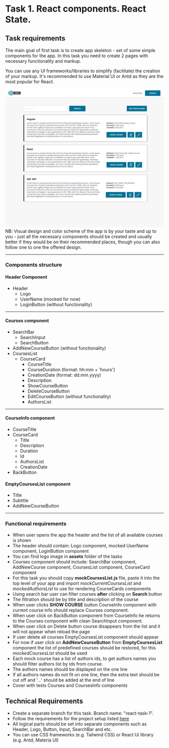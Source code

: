 # Task 1. React components. React State.

## Task requirements

The main goal of first task is to create app skeleton - set of some simple components for the app. In this task you need to create 2 pages with necessary functionality and markup.

You can use any UI frameworks/libraries to simplify (facilitate) the creation of your markup. It's recommended to use Material UI or Antd as they are the most popular for React.

![image](./assets/Courses%20Page.jpg)
NB: Visual design and color scheme of the app is by your taste and up to you - just all the necessary components should be created and usually better if they would be on their recommended places, though you can also follow one to one the offered design.

---

### Components structure

#### Header Component

- Header
  - Logo
  - UserName (mocked for now)
  - LoginButton (without functionality)

---

#### Courses component

- SearchBar
  - SearchInput
  - SearchButton
- AddNewCourseButton (without functionality)
- CoursesList
  - CourseCard
    - CourseTitle
    - CourseDuration (format: hh:mm + 'hours')
    - CreationDate (format: dd.mm.yyyy)
    - Description
    - ShowCourseButton
    - DeleteCourseButton
    - EditCourseButton  (without functionality)
    - AuthorsList

---

#### CourseInfo component

- CourseTitle
- CourseCard
  - Title
  - Description
  - Duration
  - Id
  - AuthorsList
  - CreationDate
- BackButton


#### EmptyCoursesList component
- Title
- Subtitle
- AddNewCourseButton

---

### Functional requirements

- When user opens the app the header and the list of all available courses is shown
- The header should contain: Logo component, mocked UserName component, LoginButton component
- You can find logo image in **assets** folder of the tasks
- Courses component should include: SearchBar component, AddNewCourse component, CoursesList component, CourseCard component
- For this task you should copy **mockCoursesList.js** file, paste it into the top level of your app and import *mockCurrentCoursesList* and *mockedAuthorsList* to use for rendering CourseCards components
- Using search bar user can filter courses **after** clicking on **Search** button
- The filtration should be by title and description of the course
- When user clicks **SHOW COURSE** button CourseInfo component with current course info should replace Courses component.
- When user click on BackButton component from CourseInfo he returns to the Courses component with clean SearchInput component.
- When user click on Delete button course disappears from the list and it will not appear when reload the page
- If user delete all courses EmptyCoursesList component should appear
- For now if user click on **AddNewCourseButton** from **EmptyCoursesList** component the list of predefined courses should be restored, for this *mockedCoursesList* should be used
- Each mock course has a list of authors ids, to get authors names you should filter authors list by ids from course.
- The authors names should be displayed on the one line
- If all authors names do not fit on one line, then the extra text should be cut off and '...' should be added at the end of line
- Cover with tests Courses and CoursesInfo components


## Technical Requirements

- Create a separate branch for this task. Branch name: "react-task-1".
- Follow the requirements for the project setup listed [here](../project-setup.md)
- All logical parts should be set into separate components such as Header, Logo, Button, Input, SearchBar and etc.
- You can use CSS frameworks (e.g. Tailwind CSS) or React Ui library (e.g. Antd, Materia UI)
